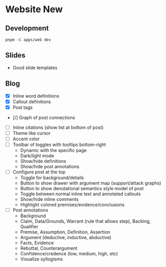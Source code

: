 # Website New

## Development

```
pnpm -C apps/web dev
```

## Slides

- Good slide templates

## Blog

- [x] Inline word definitions
- [x] Callout definitions
- [x] Post tags
- [/] Graph of post connections
- [ ] Inline citations (show list at bottom of post)
- [ ] Theme like cursor
- [ ] Accent color
- [ ] Toolbar of toggles with tooltips bottom-right
  - Dynamic with the specific page
  - Dark/light mode
  - Show/hide definitions
  - Show/hide post annotations
- [ ] Configure post at the top
  - Toggle for background/details
  - Button to show drawer with argument map (support/attack graphs)
  - Button to show denotational semantics style model of post
  - Toggle between normal inline text and annotated callouts
  - Show/hide inline comments
  - Highlight colored premises/evidence/conclusions
- [ ] Post annotations
  - Background
  - Claim, Data/Grounds, Warrant (rule that allows step), Backing, Qualifier
  - Premise, Assumption, Definition, Assertion
  - Argument (deductive, inductive, abductive)
  - Facts, Evidence
  - Rebuttal, Counterargument
  - Confidence/credence (low, medium, high, etc)
  - Visualize syllogisms